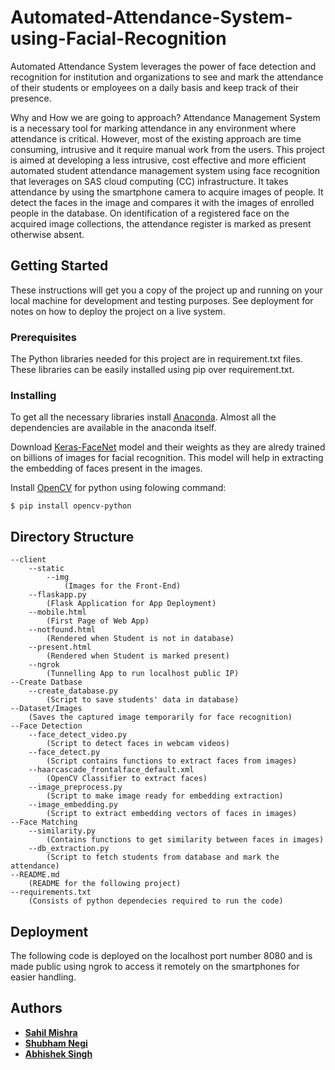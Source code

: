 # Automated-Attendance-System-using-Facial-Recognition

Automated Attendance System leverages the power of face detection and recognition for institution and organizations to see and mark the attendance of their students or employees on a daily basis and keep track of their presence.

Why and How we are going to approach?
Attendance Management System is a necessary tool for marking attendance in any environment where attendance is critical. However, most of the existing approach are time consuming, intrusive and it require manual work from the users. This project is aimed at developing a less intrusive, cost effective and more efficient automated student attendance management system using face recognition that leverages on SAS cloud computing (CC) infrastructure. It takes attendance by using the smartphone camera to acquire images of people. It detect the faces in the image and compares it with the images of enrolled people in the database. On identification of a registered face on the acquired image collections, the attendance register is marked as present otherwise absent.

## Getting Started

These instructions will get you a copy of the project up and running on your local machine for development and testing purposes. See deployment for notes on how to deploy the project on a live system.

### Prerequisites

The Python libraries needed for this project are in requirement.txt files. These libraries can be easily installed using pip over requirement.txt. 

### Installing

To get all the necessary libraries install [Anaconda](https://www.anaconda.com/). Almost all the dependencies are available in the anaconda itself. 

Download [Keras-FaceNet](https://drive.google.com/drive/folders/1pwQ3H4aJ8a6yyJHZkTwtjcL4wYWQb7bn) model and their weights as they are alredy trained on billions of images for facial recognition. This model will help in extracting the embedding of faces present in the images.

Install [OpenCV](https://pypi.org/project/opencv-python/) for python using folowing command:

```
$ pip install opencv-python
```

## Directory Structure

    --client
        --static
            --img
                (Images for the Front-End)
        --flaskapp.py
            (Flask Application for App Deployment)
        --mobile.html
            (First Page of Web App)
        --notfound.html
            (Rendered when Student is not in database)
        --present.html
            (Rendered when Student is marked present)
        --ngrok
            (Tunnelling App to run localhost public IP)
    --Create Datbase
        --create_database.py
            (Script to save students' data in database)
    --Dataset/Images
        (Saves the captured image temporarily for face recognition)
    --Face Detection
        --face_detect_video.py
            (Script to detect faces in webcam videos)
        --face_detect.py
            (Script contains functions to extract faces from images)
        --haarcascade_frontalface_default.xml
            (OpenCV Classifier to extract faces)
        --image_preprocess.py
            (Script to make image ready for embedding extraction)
        --image_embedding.py
            (Script to extract embedding vectors of faces in images)
    --Face Matching
        --similarity.py
            (Contains functions to get similarity between faces in images)
        --db_extraction.py
            (Script to fetch students from database and mark the attendance)
    --README.md
        (README for the following project)
    --requirements.txt
        (Consists of python dependecies required to run the code)


## Deployment

The following code is deployed on the localhost port number 8080 and is made public using ngrok to access it remotely on the smartphones for easier handling.

## Authors

* [**Sahil Mishra**](https://github.com/sahilmishra0012)
* [**Shubham Negi**](https://github.com/negishubham3503)
* [**Abhishek Singh**](https://github.com/abhishekaashu)
